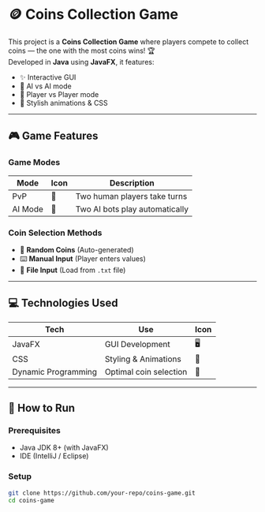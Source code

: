 # 🪙 Coins Collection Game

This project is a **Coins Collection Game** where players compete to collect coins — the one with the most coins wins! 🏆  
Developed in **Java** using **JavaFX**, it features:

- ✨ Interactive GUI  
- 🤖 AI vs AI mode  
- 👥 Player vs Player mode  
- 🎨 Stylish animations & CSS  
---
## 🎮 Game Features

### Game Modes

| Mode     | Icon  | Description                       |
|----------|-------|-----------------------------------|
| PvP      | 👥    | Two human players take turns      |
| AI Mode  | 🤖    | Two AI bots play automatically    |

### Coin Selection Methods

- 🎲 **Random Coins** (Auto-generated)  
- ⌨️ **Manual Input** (Player enters values)  
- 📁 **File Input** (Load from `.txt` file)  

---

## 💻 Technologies Used

| Tech               | Use                    | Icon  |
|--------------------|-------------------------|--------|
| JavaFX             | GUI Development         | 🖥️     |
| CSS                | Styling & Animations    | 🎨     |
| Dynamic Programming| Optimal coin selection  | 🧠     |

---

## 🚀 How to Run

### Prerequisites
- Java JDK 8+ (with JavaFX)
- IDE (IntelliJ / Eclipse)

### Setup
```bash
git clone https://github.com/your-repo/coins-game.git
cd coins-game
